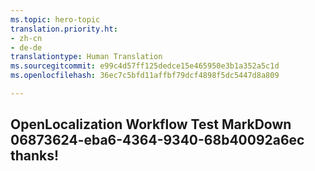 ```yaml
---
ms.topic: hero-topic
translation.priority.ht:
- zh-cn
- de-de
translationtype: Human Translation
ms.sourcegitcommit: e99c4d57ff125dedce15e465950e3b1a352a5c1d
ms.openlocfilehash: 36ec7c5bfd11affbf79dcf4898f5dc5447d8a809

---
```

## OpenLocalization Workflow Test MarkDown 06873624-eba6-4364-9340-68b40092a6ec thanks!



<!--HONumber=Jul16_HO4-->


